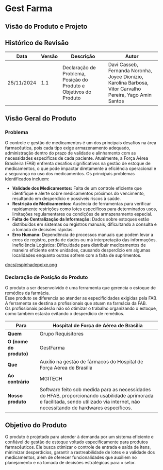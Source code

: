 # Gest Farma
## Visão do Produto e Projeto

## Histórico de Revisão


| **Data**       | **Versão** | **Descrição**                                                     | **Autor**                                                                                      |
|----------------|------------|-------------------------------------------------------------------|------------------------------------------------------------------------------------------------|
| 25/11/2024     | 1.1        | Declaração de Problema, Posição do Produto e Objetivos do Produto | Davi Casseb, Fernanda Noronha, Joyce Dionizio, Karolina Barbosa, Vitor Carvalho Pereira, Yago Amin Santos |

## Visão Geral do Produto
### Problema
O controle e gestão de medicamentos é um dos principais desafios na área farmacêutica, pois cada tipo exige armazenamento adequado, administração dentro do prazo de validade e alinhamento com as necessidades específicas de cada paciente. Atualmente, a Força Aérea Brasileira (FAB) enfrenta desafios significativos na gestão de estoque de medicamentos, o que pode impactar diretamente a eficiência operacional e a segurança no uso dos medicamentos. Os principais problemas identificados incluem:
- **Validade dos Medicamentos:** Falta de um controle eficiente que identifique e alerte sobre medicamentos próximos do vencimento, resultando em desperdício e possíveis riscos à saúde.
- **Restrição de Medicamentos:** Ausência de ferramentas para verificar rapidamente restrições como lotes específicos para determinados usos, limitações regulamentares ou condições de armazenamento especial.
- **Falta de Centralização da Informação:** Dados sobre estoques estão distribuídos em sistemas ou registros manuais, dificultando a consulta e a tomada de decisões rápidas.
- **Erro Humano:** Dependência de processos manuais que podem levar a erros de registro, perda de dados ou má interpretação das informações.
Ineficiência Logística: Dificuldade para distribuir medicamentos de maneira eficiente entre unidades, causando desperdício em algumas localidades enquanto outras sofrem com a falta de suprimentos.

[docs/espinhadepeixe.png](https://github.com/FGA-REQ/2024.2-Requisitores/blob/30615acf22087d611a3d190d597deecb8cc8fa75/docs/espinhadepeixe.png)

### Declaração de Posição do Produto

O produto a ser desenvolvido é uma ferramenta que gerencia o estoque de remédios da farmácia.  
Esse produto se diferencia ao atender as especificidades exigidas pela FAB.  
A ferramenta se destina a profissionais que atuam na farmácia da FAB.  
Os profissionais poderão não só otimizar o trabalho organizando o estoque, como também estarão evitando o desperdício de remédios.


| **Para** | Hospital de Força de Aérea de Brasília |
|----------|----------------------------------------|
| **Quem** | Grupo Requisitores                    |
| **O (nome do produto)** | GestFarma                           |
| **Que**  | Auxílio na gestão de fármacos do Hospital de Força Aérea de Brasília |
| **Ao contrário** | MGITECH                             |
| **Nosso produto** | Software feito sob medida para as necessidades do HFAB, proporcionando usabilidade aprimorada e facilitada, sendo utilizado via internet, não necessitando de hardwares específicos. |

## Objetivo do Produto

O produto é projetado para atender à demanda por um sistema eficiente e confiável de gestão de estoque voltado especificamente para produtos farmacêuticos. Ele busca otimizar o controle de entrada e saída de itens, minimizar desperdícios, garantir a rastreabilidade de lotes e a validade dos medicamentos, além de oferecer funcionalidades que auxiliem no planejamento e na tomada de decisões estratégicas para o setor.